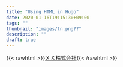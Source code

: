 ```yaml
---
title: "Using HTML in Hugo"
date: 2020-01-16T19:15:30+09:00
tags: ""
thumbnail: "images/tn.png??"
description: ""
draft: true
---
```


{{< rawhtml >}}<a href="/">ＸＸ株式会社</a>{{< /rawhtml >}}
